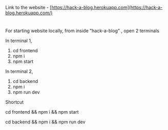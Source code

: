 Link to the website - [https://hack-a-blog.herokuapp.com](https://hack-a-blog.herokuapp.com/)
#
For starting website locally, from inside "hack-a-blog" , open 2 terminals

In terminal 1, 
1. cd frontend
2. npm i
3. npm start

In terminal 2, 
1. cd backend
2. npm i
3. npm run dev

Shortcut

cd frontend && npm i && npm start

cd backend && npm i && npm run dev

